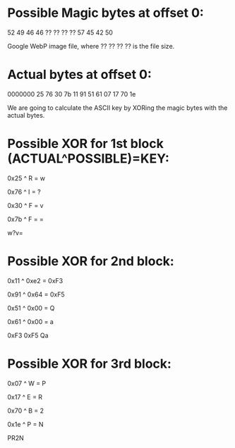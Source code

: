 # Possible Magic bytes at offset 0:

52 49 46 46
?? ?? ?? ??
57 45 42 50

Google WebP image file, where ?? ?? ?? ?? is the file size.

# Actual bytes at offset 0:
0000000 25 76 30 7b 11 91 51 61 07 17 70 1e

We are going to calculate the ASCII key by XORing the magic bytes with the actual bytes.

# Possible XOR for 1st block (ACTUAL^POSSIBLE)=KEY:

0x25 ^ R = w

0x76 ^ I = ?

0x30 ^ F = v

0x7b ^ F = =

w?v=

# Possible XOR for 2nd block:

0x11 ^ 0xe2 = 0xF3

0x91 ^ 0x64 = 0xF5

0x51 ^ 0x00 = Q

0x61 ^ 0x00 = a

0xF3 0xF5 Qa

# Possible XOR for 3rd block:

0x07 ^ W = P

0x17 ^ E = R

0x70 ^ B = 2

0x1e ^ P = N

PR2N
